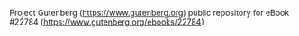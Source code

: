Project Gutenberg (https://www.gutenberg.org) public repository for eBook #22784 (https://www.gutenberg.org/ebooks/22784)
